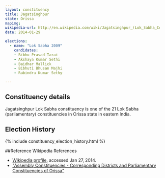 ```yaml
---
layout: constituency
title: Jagatsinghpur
state: Orissa
mapimg: 
wikipedia-url: http://en.wikipedia.com/wiki/Jagatsinghpur_(Lok_Sabha_Constituency)
date: 2014-01-29

elections: 
  - name: "Lok Sabha 2009"
    candidates: 
    - Bibhu Prasad Tarai 
    - Akshaya Kumar Sethi 
    - Baidhar Mallick 
    - Bibhuti Bhusan Majhi 
    - Rabindra Kumar Sethy 

---
```

## Constituency details
Jagatsinghpur Lok Sabha constituency is one of the 21 Lok Sabha (parliamentary) constituencies in Orissa state in eastern India.




## Election History
{% include constituency_election_history.html %}

##Reference
Wikipedia References
- [Wikipedia profile]({{page.profile.wikipedia}}), accessed Jan 27, 2014.
- ["Assembly Constituencies - Corresponding Districts and Parliamentary Constituencies of Orissa"][wiki1]

[wiki1]: http://archive.eci.gov.in/se2000/background/S18/Orissa_AC_Dist_PC.pdf
